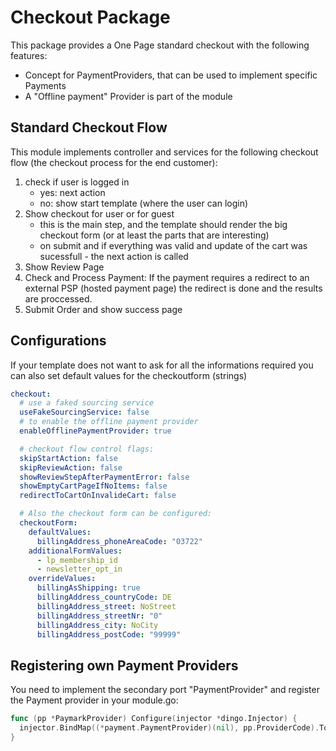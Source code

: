 # Checkout Package

This package provides a One Page standard checkout with the following features:

* Concept for PaymentProviders, that can be used to implement specific Payments
* A "Offline payment" Provider is part of the module

## Standard Checkout Flow

This module implements controller and services for the following checkout flow (the checkout process for the end customer):

1. check if user is logged in
    * yes: next action
    * no: show start template (where the user can login)
2. Show checkout for user or for guest
    * this is the main step, and the template should render the big checkout form (or at least the parts that are interesting)
    * on submit and if everything was valid and update of the cart was sucessfull - the next action is called
3. Show Review Page
4. Check and Process Payment: If the payment requires a redirect to an external PSP (hosted payment page) the redirect is done and the results are proccessed.
5. Submit Order and show success page

## Configurations

If your template does not want to ask for all the informations required you can also set default values for the checkoutform (strings)

```yml
checkout:
  # use a faked sourcing service
  useFakeSourcingService: false
  # to enable the offline payment provider
  enableOfflinePaymentProvider: true

  # checkout flow control flags:
  skipStartAction: false
  skipReviewAction: false
  showReviewStepAfterPaymentError: false
  showEmptyCartPageIfNoItems: false
  redirectToCartOnInvalideCart: false

  # Also the checkout form can be configured:
  checkoutForm:
    defaultValues:
      billingAddress_phoneAreaCode: "03722"
    additionalFormValues:
      - lp_membership_id
      - newsletter_opt_in
    overrideValues:
      billingAsShipping: true
      billingAddress_countryCode: DE
      billingAddress_street: NoStreet
      billingAddress_streetNr: "0"
      billingAddress_city: NoCity
      billingAddress_postCode: "99999"
```

## Registering own Payment Providers

You need to implement the secondary port "PaymentProvider" and register the Payment provider in your module.go:

```go
func (pp *PaymarkProvider) Configure(injector *dingo.Injector) {
  injector.BindMap((*payment.PaymentProvider)(nil), pp.ProviderCode).To(infrastructure.PaymarkAdapter{})
}
```
